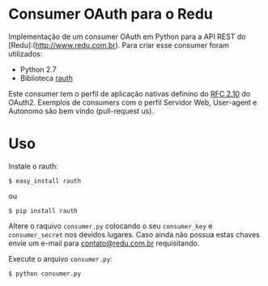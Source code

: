# Consumer OAuth para o Redu

Implementação de um consumer OAuth em Python para a API REST do [Redu]:(http://www.redu.com.br). Para criar esse consumer foram utilizados:

- Python 2.7
- Biblioteca [rauth](https://github.com/litl/rauth)

Este consumer tem o perfil de aplicação nativas definino do [RFC 2.10](http://tools.ietf.org/html/draft-ietf-oauth-v2-10#section-1.4.3) do OAuth2. Exemplos de consumers com o perfil Servidor Web, User-agent e Autonomo são bem vindo (pull-request us).

# Uso

Instale o rauth:

```
$ easy_install rauth
```

ou

```
$ pip install rauth
```

Altere o raquivo ``consumer.py`` colocando o seu ``consumer_key`` e ``consumer_secret`` nos devidos lugares. Caso ainda não possua estas chaves envie um e-mail para [contato@redu.com.br](mailto:contato@redu.com.br) requisitando.

Execute o arquivo ``consumer.py``:

```
$ python consumer.py
```
